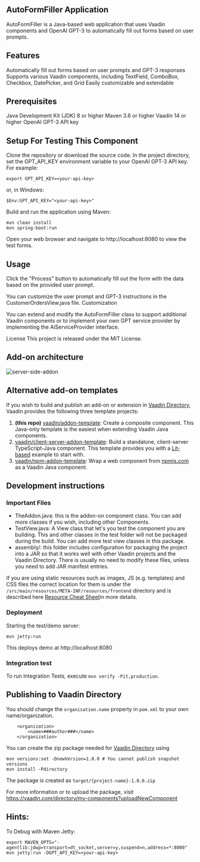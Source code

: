 ## AutoFormFiller Application
AutoFormFiller is a Java-based web application that uses Vaadin components and OpenAI GPT-3 to automatically fill out forms based on user prompts.

## Features
Automatically fill out forms based on user prompts and GPT-3 responses
Supports various Vaadin components, including TextField, ComboBox, Checkbox, DatePicker, and Grid
Easily customizable and extendable
## Prerequisites
Java Development Kit (JDK) 8 or higher
Maven 3.6 or higher
Vaadin 14 or higher
OpenAI GPT-3 API key
## Setup For Testing This Component
Clone the repository or download the source code.
In the project directory, set the GPT_API_KEY environment variable to your OpenAI GPT-3 API key. For example:
```
export GPT_API_KEY=<your-api-key>
```

or, in Windows:

```
$Env:GPT_API_KEY="<your-api-key>"
```
Build and run the application using Maven:
```
mvn clean install
mvn spring-boot:run
```
Open your web browser and navigate to http://localhost:8080 to view the test forms.

## Usage
Click the "Process" button to automatically fill out the form with the data based on the provided user prompt.

You can customize the user prompt and GPT-3 instructions in the CustomerOrdersView.java file.
Customization

You can extend and modify the AutoFormFiller class to support additional Vaadin components or to implement your own GPT service provider by implementing the AiServiceProvider interface.

License
This project is released under the MIT License.
## Add-on architecture
![server-side-addon](https://user-images.githubusercontent.com/991105/211870086-75544597-847d-4d21-82fa-341411753558.svg)

## Alternative add-on templates

If you wish to build and publish an add-on or extension in [Vaadin Directory](https://vaadin.com/directory), Vaadin provides the following three template projects:
 1. **(this repo)** [vaadin/addon-template](https://github.com/vaadin/addon-template): Create a composite component. This Java-only template is the easiest when extending Vaadin Java components.
 2. [vaadin/client-server-addon-template](https://github.com/vaadin/client-server-addon-template): Build a standalone, client-server TypeScript-Java component. This template provides you with a [Lit-based](https://github.com/lit/lit/) example to start with.
 3. [vaadin/npm-addon-template](https://github.com/vaadin/npm-addon-template): Wrap a web component from [npmjs.com](https://npmjs.com/) as a Vaadin Java component.


## Development instructions

### Important Files 
* TheAddon.java: this is the addon-on component class. You can add more classes if you wish, including other Components.
* TestView.java: A View class that let's you test the component you are building. This and other classes in the test folder will not be packaged during the build. You can add more test view classes in this package.
* assembly/: this folder includes configuration for packaging the project into a JAR so that it works well with other Vaadin projects and the Vaadin Directory. There is usually no need to modify these files, unless you need to add JAR manifest entries.

If you are using static resources such as images, JS (e.g. templates) and CSS files the correct location for them is under the `/src/main/resources/META-INF/resources/frontend` directory and is described here [Resource Cheat Sheet](https://vaadin.com/docs/v14/flow/importing-dependencies/tutorial-ways-of-importing.html#resource-cheat-sheet)in more details. 

### Deployment

Starting the test/demo server:
```
mvn jetty:run
```

This deploys demo at http://localhost:8080
 
### Integration test

To run Integration Tests, execute `mvn verify -Pit,production`.

## Publishing to Vaadin Directory

You should change the `organisation.name` property in `pom.xml` to your own name/organization.

```
    <organization>
        <name>###author###</name>
    </organization>
```

You can create the zip package needed for [Vaadin Directory](https://vaadin.com/directory/) using

```
mvn versions:set -DnewVersion=1.0.0 # You cannot publish snapshot versions 
mvn install -Pdirectory
```

The package is created as `target/{project-name}-1.0.0.zip`

For more information or to upload the package, visit https://vaadin.com/directory/my-components?uploadNewComponent

## Hints:

To Debug with Maven Jetty:

```
export MAVEN_OPTS="-agentlib:jdwp=transport=dt_socket,server=y,suspend=n,address=*:8000"
mvn jetty:run -DGPT_API_KEY=<your-api-key>
```
